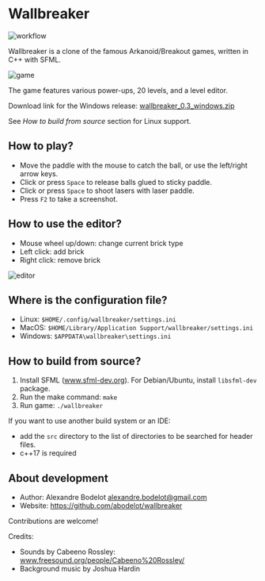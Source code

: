 # Wallbreaker

![workflow](https://github.com/abodelot/wallbreaker/actions/workflows/ci.yml/badge.svg)

Wallbreaker is a clone of the famous Arkanoid/Breakout games, written in C++ with SFML.

![game](screenshots/game.png)

The game features various power-ups, 20 levels, and a level editor.

Download link for the Windows release: [wallbreaker_0.3_windows.zip](https://github.com/abodelot/wallbreaker/releases/download/v0.3/wallbreaker_0.3-windows.zip)

See *How to build from source* section for Linux support.

## How to play?

- Move the paddle with the mouse to catch the ball, or use the left/right arrow keys.
- Click or press `Space` to release balls glued to sticky paddle.
- Click or press `Space` to shoot lasers with laser paddle.
- Press `F2` to take a screenshot.

## How to use the editor?

- Mouse wheel up/down: change current brick type
- Left click: add brick
- Right click: remove brick

![editor](screenshots/editor.png)

## Where is the configuration file?

- Linux: `$HOME/.config/wallbreaker/settings.ini`
- MacOS: `$HOME/Library/Application Support/wallbreaker/settings.ini`
- Windows: `$APPDATA\wallbreaker\settings.ini`

## How to build from source?

1. Install SFML (www.sfml-dev.org). For Debian/Ubuntu, install `libsfml-dev` package.
2. Run the make command: `make`
3. Run game: `./wallbreaker`

If you want to use another build system or an IDE:
- add the `src` directory to the list of directories to be searched for header files.
- c++17 is required

## About development

- Author: Alexandre Bodelot <alexandre.bodelot@gmail.com>
- Website: https://github.com/abodelot/wallbreaker

Contributions are welcome!

Credits:

- Sounds by Cabeeno Rossley: www.freesound.org/people/Cabeeno%20Rossley/
- Background music by Joshua Hardin
